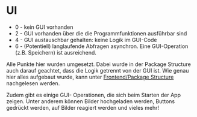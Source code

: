 # UI

* 0 - kein GUI vorhanden
* 2 - GUI vorhanden über die die Programmfunktionen ausführbar sind
* 4 - GUI austauschbar gehalten: keine Logik im GUI-Code
* 6 - (Potentiell) langlaufende Abfragen asynchron. Eine GUI-Operation (z.B. Speichern) ist ausreichend.

Alle Punkte hier wurden umgesetzt. Dabei wurde in der Package Structure auch darauf geachtet, dass die Logik getrennt von der GUI ist. Wie genau hier alles aufgebaut wurde, kann unter [Frontend/Package Structure](../frontend/package-structure.md) nachgelesen werden.

&#x20;Zudem gibt es einige GUI- Operationen, die sich beim Starten der App zeigen. Unter anderem können Bilder hochgeladen werden, Buttons gedrückt werden, auf Bilder reagiert werden und vieles mehr!
